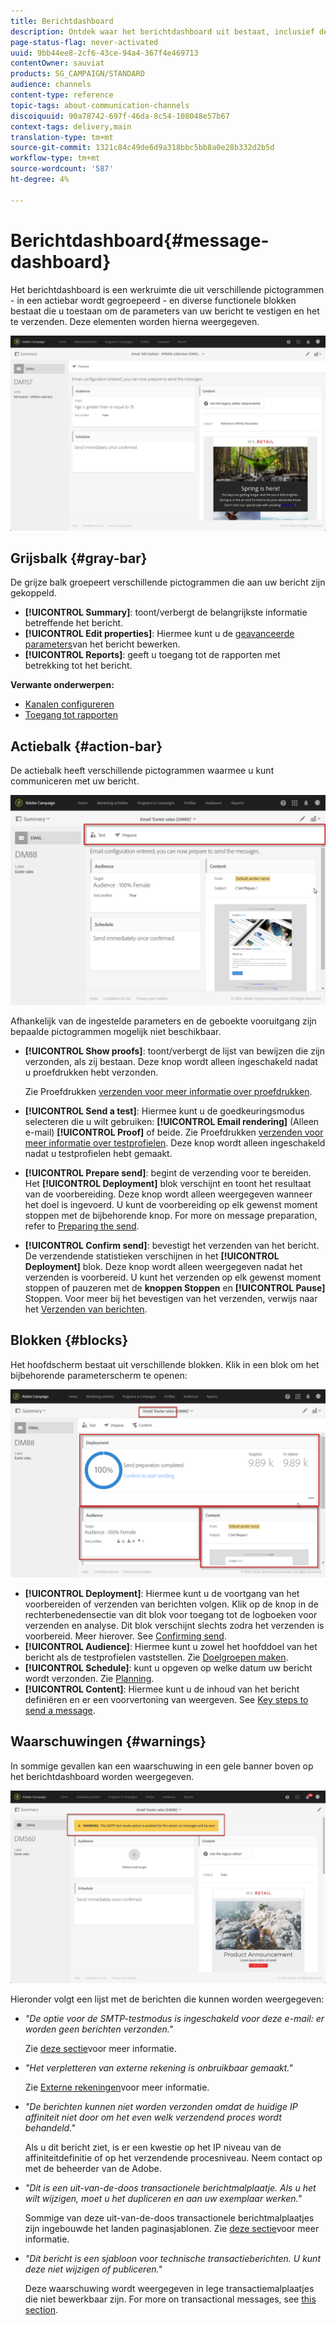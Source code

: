 ```yaml
---
title: Berichtdashboard
description: Ontdek waar het berichtdashboard uit bestaat, inclusief de actiebalk en de verschillende functionele blokken.
page-status-flag: never-activated
uuid: 9bb44ee8-2cf6-43ce-94a4-367f4e469713
contentOwner: sauviat
products: SG_CAMPAIGN/STANDARD
audience: channels
content-type: reference
topic-tags: about-communication-channels
discoiquuid: 90a78742-697f-46da-8c54-108048e57b67
context-tags: delivery,main
translation-type: tm+mt
source-git-commit: 1321c84c49de6d9a318bbc5bb8a0e28b332d2b5d
workflow-type: tm+mt
source-wordcount: '587'
ht-degree: 4%

---
```



# Berichtdashboard{#message-dashboard}

Het berichtdashboard is een werkruimte die uit verschillende pictogrammen - in een actiebar wordt gegroepeerd - en diverse functionele blokken bestaat die u toestaan om de parameters van uw bericht te vestigen en het te verzenden. Deze elementen worden hierna weergegeven.

![](assets/delivery_dashboard_2.png)

## Grijsbalk {#gray-bar}

De grijze balk groepeert verschillende pictogrammen die aan uw bericht zijn gekoppeld.

* **[!UICONTROL Summary]**: toont/verbergt de belangrijkste informatie betreffende het bericht.
* **[!UICONTROL Edit properties]**: Hiermee kunt u de [geavanceerde parameters](../../administration/using/configuring-email-channel.md#list-of-email-properties)van het bericht bewerken.
* **[!UICONTROL Reports]**: geeft u toegang tot de rapporten met betrekking tot het bericht.

**Verwante onderwerpen:**

* [Kanalen configureren](../../administration/using/about-channel-configuration.md)
* [Toegang tot rapporten](../../reporting/using/about-dynamic-reports.md)

## Actiebalk {#action-bar}

De actiebalk heeft verschillende pictogrammen waarmee u kunt communiceren met uw bericht.

![](assets/delivery_dashboard_4.png)

Afhankelijk van de ingestelde parameters en de geboekte vooruitgang zijn bepaalde pictogrammen mogelijk niet beschikbaar.

* **[!UICONTROL Show proofs]**: toont/verbergt de lijst van bewijzen die zijn verzonden, als zij bestaan. Deze knop wordt alleen ingeschakeld nadat u proefdrukken hebt verzonden.

   Zie Proefdrukken [verzenden voor meer informatie over proefdrukken](../../sending/using/sending-proofs.md).

* **[!UICONTROL Send a test]**: Hiermee kunt u de goedkeuringsmodus selecteren die u wilt gebruiken: **[!UICONTROL Email rendering]** (Alleen e-mail) **[!UICONTROL Proof]** of beide. Zie Proefdrukken [verzenden voor meer informatie over testprofielen](../../sending/using/sending-proofs.md). Deze knop wordt alleen ingeschakeld nadat u testprofielen hebt gemaakt.

* **[!UICONTROL Prepare send]**: begint de verzending voor te bereiden. Het **[!UICONTROL Deployment]** blok verschijnt en toont het resultaat van de voorbereiding. Deze knop wordt alleen weergegeven wanneer het doel is ingevoerd. U kunt de voorbereiding op elk gewenst moment stoppen met de bijbehorende knop. For more on message preparation, refer to [Preparing the send](../../sending/using/preparing-the-send.md).

* **[!UICONTROL Confirm send]**: bevestigt het verzenden van het bericht. De verzendende statistieken verschijnen in het **[!UICONTROL Deployment]** blok. Deze knop wordt alleen weergegeven nadat het verzenden is voorbereid. U kunt het verzenden op elk gewenst moment stoppen of pauzeren met de **knoppen Stoppen** en **[!UICONTROL Pause]** Stoppen. Voor meer bij het bevestigen van het verzenden, verwijs naar het [Verzenden van berichten](../../sending/using/confirming-the-send.md).

## Blokken {#blocks}

Het hoofdscherm bestaat uit verschillende blokken. Klik in een blok om het bijbehorende parameterscherm te openen:

![](assets/delivery_dashboard_3.png)

* **[!UICONTROL Deployment]**: Hiermee kunt u de voortgang van het voorbereiden of verzenden van berichten volgen. Klik op de knop in de rechterbenedensectie van dit blok voor toegang tot de logboeken voor verzenden en analyse. Dit blok verschijnt slechts zodra het verzenden is voorbereid. Meer hierover. See [Confirming send](../../sending/using/confirming-the-send.md).
* **[!UICONTROL Audience]**: Hiermee kunt u zowel het hoofddoel van het bericht als de testprofielen vaststellen. Zie [Doelgroepen maken](../../audiences/using/creating-audiences.md).
* **[!UICONTROL Schedule]**: kunt u opgeven op welke datum uw bericht wordt verzonden. Zie [Planning](../../sending/using/about-scheduling-messages.md).
* **[!UICONTROL Content]**: Hiermee kunt u de inhoud van het bericht definiëren en er een voorvertoning van weergeven. See [Key steps to send a message](../../channels/using/key-steps-to-send-a-message.md).

## Waarschuwingen {#warnings}

In sommige gevallen kan een waarschuwing in een gele banner boven op het berichtdashboard worden weergegeven.

![](assets/delivery_dashboard_warnings.png)

Hieronder volgt een lijst met de berichten die kunnen worden weergegeven:

* *&quot;De optie voor de SMTP-testmodus is ingeschakeld voor deze e-mail: er worden geen berichten verzonden.&quot;*

   Zie [deze sectie](../../administration/using/configuring-email-channel.md#smtp-test-mode)voor meer informatie.

* *&quot;Het verpletteren van externe rekening is onbruikbaar gemaakt.&quot;*

   Zie [Externe rekeningen](../../administration/using/external-accounts.md)voor meer informatie.

* *&quot;De berichten kunnen niet worden verzonden omdat de huidige IP affiniteit niet door om het even welk verzendend proces wordt behandeld.&quot;*

   Als u dit bericht ziet, is er een kwestie op het IP niveau van de affiniteitdefinitie of op het verzendende procesniveau. Neem contact op met de beheerder van de Adobe.

* *&quot;Dit is een uit-van-de-doos transactionele berichtmalplaatje. Als u het wilt wijzigen, moet u het dupliceren en aan uw exemplaar werken.&quot;*

   Sommige van deze uit-van-de-doos transactionele berichtmalplaatjes zijn ingebouwde het landen paginasjablonen. Zie [deze sectie](../../channels/using/landing-page-templates.md)voor meer informatie.

* *&quot;Dit bericht is een sjabloon voor technische transactieberichten. U kunt deze niet wijzigen of publiceren.&quot;*

   Deze waarschuwing wordt weergegeven in lege transactiemalplaatjes die niet bewerkbaar zijn. For more on transactional messages, see [this section](../../channels/using/getting-started-with-transactional-msg.md).
